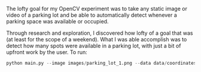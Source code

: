 The lofty goal for my OpenCV experiment was to take any static image or video of a parking lot and be able to automatically detect whenever a parking space was available or occupied.

Through research and exploration, I discovered how lofty of a goal that was (at least for the scope of a weekend). What I was able accomplish was to detect how many spots were available in a parking lot, with just a bit of upfront work by the user.
To run:
```python
python main.py --image images/parking_lot_1.png --data data/coordinates_1.yml --video videos/parking_lot_1.mp4 --start-frame 400
```
